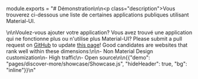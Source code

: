 module.exports = "# Démonstration\n\n<p class=\"description\">Vous trouverez ci-dessous une liste de certaines applications publiques utilisant Material-UI.</p>\n\nVoulez-vous ajouter votre application? Vous avez trouvé une application qui ne fonctionne plus ou n'utilise plus Material-UI? Please submit a pull request on [GitHub](https://github.com/Foso/material-ui) to update [this page](https://github.com/Foso/material-ui/blob/master/docs/src/pages/discover-more/showcase/appList.js)! Good candidates are websites that rank well within these dimensions:\n\n- Non Material Design customization\n- High traffic\n- Open source\n\n{{\"demo\": \"pages/discover-more/showcase/Showcase.js\", \"hideHeader\": true, \"bg\": \"inline\"}}\n"